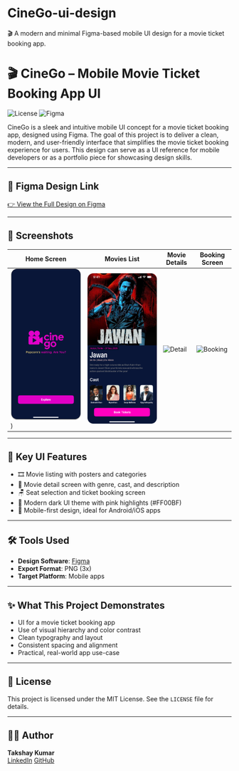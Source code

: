 # CineGo-ui-design
🎬 A modern and minimal Figma-based mobile UI design for a movie ticket booking app.

# 🎬 CineGo – Mobile Movie Ticket Booking App UI

![License](https://img.shields.io/badge/license-MIT-blue.svg)
![Figma](https://img.shields.io/badge/Designed%20in-Figma-blueviolet)

CineGo is a sleek and intuitive mobile UI concept for a movie ticket booking app, designed using Figma. The goal of this project is to deliver a clean, modern, and user-friendly interface that simplifies the movie ticket booking experience for users. This design can serve as a UI reference for mobile developers or as a portfolio piece for showcasing design skills.

---

## 🔗 Figma Design Link

[👉 View the Full Design on Figma](https://www.figma.com/design/YEaZtWyjTlowmH8mJq4RjL/CineGo?node-id=0-1&t=ZPiuzK87ku6edAzz-1)

---

## 📸 Screenshots

| Home Screen | Movies List | Movie Details | Booking Screen |
|-------------|-------------|---------------|----------------|
| ![Home](https://github.com/takshaykr/CineGo-ui-design/blob/main/screenshots/HOMEPAGE1.png?raw=true)) | ![List](https://github.com/takshaykr/CineGo-ui-design/blob/main/screenshots/MOVIEDETAILS1.png?raw=true) | ![Detail](screenshots/movie-detail.png) | ![Booking](screenshots/booking.png) |

---

## 📱 Key UI Features

- 🎞️ Movie listing with posters and categories
- 🧾 Movie detail screen with genre, cast, and description
- 🪑 Seat selection and ticket booking screen
- 🌙 Modern dark UI theme with pink highlights (#FF00BF)
- 📱 Mobile-first design, ideal for Android/iOS apps

---

## 🛠️ Tools Used

- **Design Software**: [Figma](https://figma.com)
- **Export Format**: PNG (3x)
- **Target Platform**: Mobile apps

---

## ✨ What This Project Demonstrates

- UI for a movie ticket booking app
- Use of visual hierarchy and color contrast
- Clean typography and layout
- Consistent spacing and alignment
- Practical, real-world app use-case

---

## 📄 License

This project is licensed under the MIT License. See the `LICENSE` file for details.

---

## 🙋‍♂️ Author

**Takshay Kumar**  
[LinkedIn]([https://www.linkedin.com](https://www.linkedin.com/in/takshay-kumar-55a25525b?utm_source=share&utm_campaign=share_via&utm_content=profile&utm_medium=android_app)) 
[GitHub](https://github.com/takshaykr)

